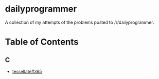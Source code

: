 # dailyprogrammer

A collection of my attempts of the problems posted to /r/dailyprogrammer.

# Table of Contents

## C
- [tessellate#365](365-tessellation)
